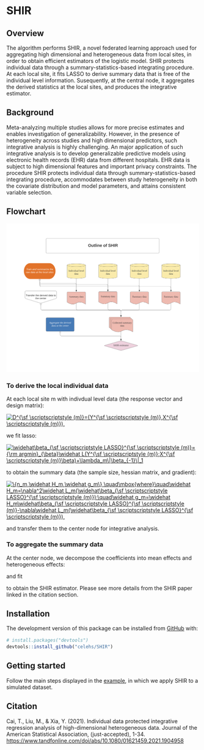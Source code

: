 
# SHIR

<!-- badges: start -->

<!-- badges: end -->

## Overview

The algorithm performs SHIR, a novel federated learning approach used
for aggregating high dimensional and heterogeneous data from local
sites, in order to obtain efficient estimators of the logistic model.
SHIR protects individual data through a summary-statistics-based
integrating procedure. At each local site, it fits LASSO to derive
summary data that is free of the individual level information.
Susequently, at the central node, it aggregates the derived statistics
at the local sites, and produces the integrative estimator.

## Background

Meta-analyzing multiple studies allows for more precise estimates and
enables investigation of generalizability. However, in the presence of
heterogeneity across studies and high dimensional predictors, such
integrative analysis is highly challenging. An major application of such
integrative analysis is to develop generalizable predictive models using
electronic health records (EHR) data from different hospitals. EHR data
is subject to high dimensional features and important privacy
constraints. The procedure SHIR protects individual data through
summary-statistics-based integrating procedure, accommodates between
study heterogeneity in both the covariate distribution and model
parameters, and attains consistent variable selection.

## Flowchart

![Algorithm flowchart](man/figures/Flowchart_SHIR.png)

### To derive the local individual data

At each local site m with indivdual level data (the response vector and design matrix):

<!-- D^{\sf \scriptscriptstyle (m)}=(Y^{\sf \scriptscriptstyle (m)},X^{\sf \scriptscriptstyle (m)}), -->

<a href="https://www.codecogs.com/eqnedit.php?latex=D^{\sf&space;\scriptscriptstyle&space;(m)}=(Y^{\sf&space;\scriptscriptstyle&space;(m)},X^{\sf&space;\scriptscriptstyle&space;(m)})," target="_blank"><img src="https://latex.codecogs.com/gif.latex?D^{\sf&space;\scriptscriptstyle&space;(m)}=(Y^{\sf&space;\scriptscriptstyle&space;(m)},X^{\sf&space;\scriptscriptstyle&space;(m)})," title="D^{\sf \scriptscriptstyle (m)}=(Y^{\sf \scriptscriptstyle (m)},X^{\sf \scriptscriptstyle (m)})," /></a>

we fit lasso:

<!-- \widehat\beta_{\sf \scriptscriptstyle LASSO}^{\sf \scriptscriptstyle (m)}={\rm argmin}_{\beta}\widehat L(Y^{\sf \scriptscriptstyle (m)};X^{\sf \scriptscriptstyle (m)}\beta)+\lambda_m\|\beta_{-1}\|_1 -->

<a href="https://www.codecogs.com/eqnedit.php?latex=\widehat\beta_{\sf&space;\scriptscriptstyle&space;LASSO}^{\sf&space;\scriptscriptstyle&space;(m)}={\rm&space;argmin}_{\beta}\widehat&space;L(Y^{\sf&space;\scriptscriptstyle&space;(m)};X^{\sf&space;\scriptscriptstyle&space;(m)}\beta)&plus;\lambda_m\|\beta_{-1}\|_1," target="_blank"><img src="https://latex.codecogs.com/gif.latex?\widehat\beta_{\sf&space;\scriptscriptstyle&space;LASSO}^{\sf&space;\scriptscriptstyle&space;(m)}={\rm&space;argmin}_{\beta}\widehat&space;L(Y^{\sf&space;\scriptscriptstyle&space;(m)};X^{\sf&space;\scriptscriptstyle&space;(m)}\beta)&plus;\lambda_m\|\beta_{-1}\|_1" title="\widehat\beta_{\sf \scriptscriptstyle LASSO}^{\sf \scriptscriptstyle (m)}={\rm argmin}_{\beta}\widehat L(Y^{\sf \scriptscriptstyle (m)};X^{\sf \scriptscriptstyle (m)}\beta)+\lambda_m\|\beta_{-1}\|_1" /></a>

to obtain the summary data (the sample size, hessian matrix, and gradient):

<!-- \{n_m,\widehat H_m,\widehat g_m\},\quad\mbox{where}\quad\widehat H_m=\nabla^2\widehat L_m(\widehat\beta_{\sf \scriptscriptstyle LASSO}^{\sf \scriptscriptstyle (m)});\quad\widehat g_m=\widehat H_m\widehat\beta_{\sf \scriptscriptstyle LASSO}^{\sf \scriptscriptstyle (m)}-\nabla\widehat L_m(\widehat\beta_{\sf \scriptscriptstyle LASSO}^{\sf \scriptscriptstyle (m)}), -->


<a href="https://www.codecogs.com/eqnedit.php?latex=\{n_m,\widehat&space;H_m,\widehat&space;g_m\},\quad\mbox{where}\quad\widehat&space;H_m=\nabla^2\widehat&space;L_m(\widehat\beta_{\sf&space;\scriptscriptstyle&space;LASSO}^{\sf&space;\scriptscriptstyle&space;(m)});\quad\widehat&space;g_m=\widehat&space;H_m\widehat\beta_{\sf&space;\scriptscriptstyle&space;LASSO}^{\sf&space;\scriptscriptstyle&space;(m)}-\nabla\widehat&space;L_m(\widehat\beta_{\sf&space;\scriptscriptstyle&space;LASSO}^{\sf&space;\scriptscriptstyle&space;(m)})," target="_blank"><img src="https://latex.codecogs.com/gif.latex?\{n_m,\widehat&space;H_m,\widehat&space;g_m\},\quad\mbox{where}\quad\widehat&space;H_m=\nabla^2\widehat&space;L_m(\widehat\beta_{\sf&space;\scriptscriptstyle&space;LASSO}^{\sf&space;\scriptscriptstyle&space;(m)});\quad\widehat&space;g_m=\widehat&space;H_m\widehat\beta_{\sf&space;\scriptscriptstyle&space;LASSO}^{\sf&space;\scriptscriptstyle&space;(m)}-\nabla\widehat&space;L_m(\widehat\beta_{\sf&space;\scriptscriptstyle&space;LASSO}^{\sf&space;\scriptscriptstyle&space;(m)})," title="\{n_m,\widehat H_m,\widehat g_m\},\quad\mbox{where}\quad\widehat H_m=\nabla^2\widehat L_m(\widehat\beta_{\sf \scriptscriptstyle LASSO}^{\sf \scriptscriptstyle (m)});\quad\widehat g_m=\widehat H_m\widehat\beta_{\sf \scriptscriptstyle LASSO}^{\sf \scriptscriptstyle (m)}-\nabla\widehat L_m(\widehat\beta_{\sf \scriptscriptstyle LASSO}^{\sf \scriptscriptstyle (m)})," /></a>

and transfer them to the center node for integrative analysis.

### To aggregate the summary data

At the center node, we decompose the coefficients into mean effects and heterogeneous effects:

<!--  -->



and fit 

<!--  -->


to obtain the SHIR estimator. Please see more details from the SHIR paper linked in the citation section.

## Installation

<!-- You can install the stable version of SHIR from [CRAN](https://CRAN.R-project.org) with: -->

<!-- ``` r -->

<!-- install.packages("SHIR") -->

<!-- ``` -->

The development version of this package can be installed from
[GitHub](https://github.com/) with:

``` r
# install.packages("devtools")
devtools::install_github("celehs/SHIR")
```

## Getting started

Follow the main steps displayed in the
[example](file:///Users/clara-lea/Documents/GitHub/SHIR/docs/articles/run_example.html),
in which we apply SHIR to a simulated dataset.

## Citation

Cai, T., Liu, M., & Xia, Y. (2021). Individual data protected
integrative regression analysis of high-dimensional heterogeneous data.
Journal of the American Statistical Association, (just-accepted), 1-34.
<https://www.tandfonline.com/doi/abs/10.1080/01621459.2021.1904958>


